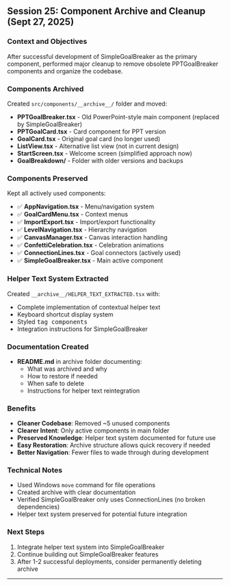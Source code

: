 
## Session 25: Component Archive and Cleanup (Sept 27, 2025)

### Context and Objectives
After successful development of SimpleGoalBreaker as the primary component, performed major cleanup to remove obsolete PPTGoalBreaker components and organize the codebase.

### Components Archived
Created `src/components/__archive__/` folder and moved:
- **PPTGoalBreaker.tsx** - Old PowerPoint-style main component (replaced by SimpleGoalBreaker)
- **PPTGoalCard.tsx** - Card component for PPT version
- **GoalCard.tsx** - Original goal card (no longer used)
- **ListView.tsx** - Alternative list view (not in current design)
- **StartScreen.tsx** - Welcome screen (simplified approach now)
- **GoalBreakdown/** - Folder with older versions and backups

### Components Preserved
Kept all actively used components:
- ✅ **AppNavigation.tsx** - Menu/navigation system
- ✅ **GoalCardMenu.tsx** - Context menus
- ✅ **ImportExport.tsx** - Import/export functionality
- ✅ **LevelNavigation.tsx** - Hierarchy navigation
- ✅ **CanvasManager.tsx** - Canvas interaction handling
- ✅ **ConfettiCelebration.tsx** - Celebration animations
- ✅ **ConnectionLines.tsx** - Goal connectors (actively used)
- ✅ **SimpleGoalBreaker.tsx** - Main active component

### Helper Text System Extracted
Created `__archive__/HELPER_TEXT_EXTRACTED.tsx` with:
- Complete implementation of contextual helper text
- Keyboard shortcut display system
- Styled <kbd> tag components
- Integration instructions for SimpleGoalBreaker

### Documentation Created
- **README.md** in archive folder documenting:
  - What was archived and why
  - How to restore if needed
  - When safe to delete
  - Instructions for helper text reintegration

### Benefits
- **Cleaner Codebase**: Removed ~5 unused components
- **Clearer Intent**: Only active components in main folder
- **Preserved Knowledge**: Helper text system documented for future use
- **Easy Restoration**: Archive structure allows quick recovery if needed
- **Better Navigation**: Fewer files to wade through during development

### Technical Notes
- Used Windows `move` command for file operations
- Created archive with clear documentation
- Verified SimpleGoalBreaker only uses ConnectionLines (no broken dependencies)
- Helper text system preserved for potential future integration

### Next Steps
1. Integrate helper text system into SimpleGoalBreaker
2. Continue building out SimpleGoalBreaker features
3. After 1-2 successful deployments, consider permanently deleting archive

---
